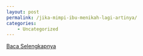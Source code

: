 ```yaml
---
layout: post
permalink: /jika-mimpi-ibu-menikah-lagi-artinya/
categories:
    - Uncategorized
---
```


[Baca Selengkapnya](/04)